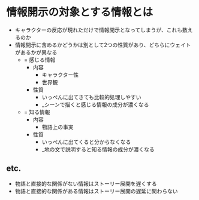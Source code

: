 # 情報開示の対象とする情報とは
- キャラクターの反応が現れただけで情報開示となってしまうが、これも数えるのか
- 情報開示に含めるかどうかは別として2つの性質があり、どちらにウェイトがあるかが異なる
  - = 感じる情報
    - 内容
      - キャラクター性
      - 世界観
    - 性質
      - いっぺんに出てきても比較的処理しやすい
      - _シーンで描くと感じる情報の成分が濃くなる
  - = 知る情報
    - 内容
      - 物語上の事実
    - 性質
      - いっぺんに出てくると分からなくなる
      - _地の文で説明すると知る情報の成分が濃くなる


## etc.
- 物語と直接的な関係がない情報はストーリー展開を遅くする
- 物語と直接的な関係がある情報はストーリー展開の遅延に関わらない
